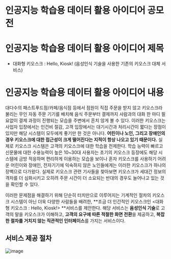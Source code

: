 # 인공지능 학습용 데이터 활용 아이디어 공모전  

# 인공지능 학습용 데이터 활용 아이디어 제목  
- 대화형 키오스크 : Hello, Kiosk! (음성인식 기술을 사용한 기존의 키오스크 대체 서비스) 

# 인공지능 학습용 데이터 활용 아이디어 내용  
대다수의 패스트푸드점/카페/음식점 등에서 점원이 직접 주문을 받지 않고 키오스크라 불리는 무인 자동 주문 기기를 배치해 음식 주문부터 결제까지 사람과의 대화 한 마디 필요없이 결제 과정이 진행되는 모습을 주변에서 흔치 않게 볼 수 있다. 이러한 키오스크는 사업자 입장에서는 인건비 절감, 고객 입장에서는 대기시간과 처리시간이 짧다는 장점이 있지만 해당 시스템이 모두에게 좋기만 한 것은 아니다. **어린이나 노인, 그리고 장애인의 경우 키오스크에 대한 접근성이 크게 떨어진다는 지적이 항상 나오고 있기 때문이다.** 실제로 키오스크 시스템은 고객의 키오스크에 대한 학습을 전제한다. 학습 능력이 빠르고 신문물에 대한 수용능력이 높은 10~30대 사용자는 초기의 키오스크 등장에도 해당 시스템에 금방 적응하며 편리하게 이용하는 모습을 보이나 혼자 키오스크를 사용하기 어려운 어린이와 장애인, 전자기기에 익숙하지 않은 노인들에게는 이러한 키오스크가 하나의 장벽으로 다가왔다. 실제로 키오스크 관련 기사들을 찾아보면 키오스크가 세대간 정보의 격차를 더 심화시키고 오히려 주문 시간이 더 소요되는 반대의 경우도 늘어나고 있는 것을 확인할 수 있다.  


이러한 문제점을 해결하기 위해 단순히 터치만으로 이루어지는 기계적인 절차의 키오스크 시스템이 아닌 더욱 다양한 사람들을 배려한, **조금 더 인간적인 키오스크인 <대화형 키오스크 : Hello, Kiosk!> **서비스를 제안한다. 해당 서비스는 **음성인식 기술**로 고객의 말을 키오스크가 이해하고, **고객의 요구에 따른 적절한 화면 전환**을 제공하고, **복잡한 절차를 거치지 않는 직관적인 인터페이스**를 가지는 서비스이다.  

## 서비스 제공 절차  

![image](https://user-images.githubusercontent.com/32921115/105442899-fa196d00-5cad-11eb-927a-514028489117.png)
